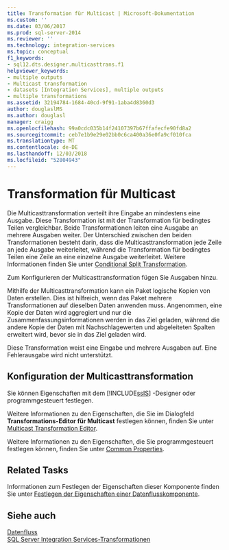 ```yaml
---
title: Transformation für Multicast | Microsoft-Dokumentation
ms.custom: ''
ms.date: 03/06/2017
ms.prod: sql-server-2014
ms.reviewer: ''
ms.technology: integration-services
ms.topic: conceptual
f1_keywords:
- sql12.dts.designer.multicasttrans.f1
helpviewer_keywords:
- multiple outputs
- Multicast transformation
- datasets [Integration Services], multiple outputs
- multiple transformations
ms.assetid: 32194784-1684-40cd-9f91-1aba4d8360d3
author: douglaslMS
ms.author: douglasl
manager: craigg
ms.openlocfilehash: 99a0cdc035b14f24107397b67ffafecfe90fd8a2
ms.sourcegitcommit: ceb7e1b9e29e02bb0c6ca400a36e0fa9cf010fca
ms.translationtype: MT
ms.contentlocale: de-DE
ms.lasthandoff: 12/03/2018
ms.locfileid: "52804943"
---
```

# <a name="multicast-transformation"></a>Transformation für Multicast
  Die Multicasttransformation verteilt ihre Eingabe an mindestens eine Ausgabe. Diese Transformation ist mit der Transformation für bedingtes Teilen vergleichbar. Beide Transformationen leiten eine Ausgabe an mehrere Ausgaben weiter. Der Unterschied zwischen den beiden Transformationen besteht darin, dass die Multicasttransformation jede Zeile an jede Ausgabe weiterleitet, während die Transformation für bedingtes Teilen eine Zeile an eine einzelne Ausgabe weiterleitet. Weitere Informationen finden Sie unter [Conditional Split Transformation](conditional-split-transformation.md).  
  
 Zum Konfigurieren der Multicasttransformation fügen Sie Ausgaben hinzu.  
  
 Mithilfe der Multicasttransformation kann ein Paket logische Kopien von Daten erstellen. Dies ist hilfreich, wenn das Paket mehrere Transformationen auf dieselben Daten anwenden muss. Angenommen, eine Kopie der Daten wird aggregiert und nur die Zusammenfassungsinformationen werden in das Ziel geladen, während die andere Kopie der Daten mit Nachschlagewerten und abgeleiteten Spalten erweitert wird, bevor sie in das Ziel geladen wird.  
  
 Diese Transformation weist eine Eingabe und mehrere Ausgaben auf. Eine Fehlerausgabe wird nicht unterstützt.  
  
## <a name="configuration-of-the-multicast-transformation"></a>Konfiguration der Multicasttransformation  
 Sie können Eigenschaften mit dem [!INCLUDE[ssIS](../../../includes/ssis-md.md)] -Designer oder programmgesteuert festlegen.  
  
 Weitere Informationen zu den Eigenschaften, die Sie im Dialogfeld **Transformations-Editor für Multicast** festlegen können, finden Sie unter [Multicast Transformation Editor](../../multicast-transformation-editor.md).  
  
 Weitere Informationen zu den Eigenschaften, die Sie programmgesteuert festlegen können, finden Sie unter [Common Properties](../../common-properties.md).  
  
## <a name="related-tasks"></a>Related Tasks  
 Informationen zum Festlegen der Eigenschaften dieser Komponente finden Sie unter [Festlegen der Eigenschaften einer Datenflusskomponente](../set-the-properties-of-a-data-flow-component.md).  
  
## <a name="see-also"></a>Siehe auch  
 [Datenfluss](../data-flow.md)   
 [SQL Server Integration Services-Transformationen](integration-services-transformations.md)  
  
  
